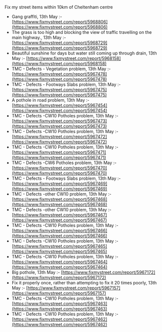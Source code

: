 Fix my street items within 10km of Cheltenham centre

<!-- fix_marker starts -->

- Gang graffiti, 13th May :- [https://www.fixmystreet.com/report/5968806](https://www.fixmystreet.com/report/5968806)
- The grass is too high and blocking the view of traffic travelling on the main highway., 13th May :- [https://www.fixmystreet.com/report/5968729](https://www.fixmystreet.com/report/5968729)
- Beautiful sunshine for days but water still coming up through drain, 13th May :- [https://www.fixmystreet.com/report/5968158](https://www.fixmystreet.com/report/5968158)
- TMC - Defects - Vegetation problem, 13th May :- [https://www.fixmystreet.com/report/5967478](https://www.fixmystreet.com/report/5967478)
- TMC - Defects - Footways Slabs problem, 13th May :- [https://www.fixmystreet.com/report/5967475](https://www.fixmystreet.com/report/5967475)
- A pothole in road problem, 13th May :- [https://www.fixmystreet.com/report/5967454](https://www.fixmystreet.com/report/5967454)
- TMC - Defects -CW10 Potholes problem, 13th May :- [https://www.fixmystreet.com/report/5967473](https://www.fixmystreet.com/report/5967473)
- TMC - Defects -CW10 Potholes problem, 13th May :- [https://www.fixmystreet.com/report/5967472](https://www.fixmystreet.com/report/5967472)
- TMC - Defects -CW10 Potholes problem, 13th May :- [https://www.fixmystreet.com/report/5967471](https://www.fixmystreet.com/report/5967471)
- TMC - Defects -CW6 Potholes  problem, 13th May :- [https://www.fixmystreet.com/report/5967470](https://www.fixmystreet.com/report/5967470)
- TMC - Defects - Footways Slabs problem, 13th May :- [https://www.fixmystreet.com/report/5967469](https://www.fixmystreet.com/report/5967469)
- TMC - Defects -other CW10 problem, 13th May :- [https://www.fixmystreet.com/report/5967468](https://www.fixmystreet.com/report/5967468)
- TMC - Defects -other CW10 problem, 13th May :- [https://www.fixmystreet.com/report/5967467](https://www.fixmystreet.com/report/5967467)
- TMC - Defects -CW10 Potholes problem, 13th May :- [https://www.fixmystreet.com/report/5967466](https://www.fixmystreet.com/report/5967466)
- TMC - Defects -CW10 Potholes problem, 13th May :- [https://www.fixmystreet.com/report/5967465](https://www.fixmystreet.com/report/5967465)
- TMC - Defects -CW10 Potholes problem, 13th May :- [https://www.fixmystreet.com/report/5967464](https://www.fixmystreet.com/report/5967464)
- Big pothole, 13th May :- [https://www.fixmystreet.com/report/5967172](https://www.fixmystreet.com/report/5967172)
- Fix it properly once, rather than attempting to fix it 20 times poorly, 13th May :- [https://www.fixmystreet.com/report/5967157](https://www.fixmystreet.com/report/5967157)
- TMC - Defects -CW10 Potholes problem, 13th May :- [https://www.fixmystreet.com/report/5967463](https://www.fixmystreet.com/report/5967463)
- TMC - Defects -CW10 Potholes problem, 13th May :- [https://www.fixmystreet.com/report/5967462](https://www.fixmystreet.com/report/5967462)

<!-- fix_marker ends -->
